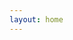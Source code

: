 ```yaml
---
layout: home
---
```


<!-- <GlslViews once="once" :ratioHeight="2.0" cases="1"/> -->

<Banner title="世间美妙的事物有很多，其中要数编程和数学。"/>
<ListItem url="https://s-yonggang.github.io/s-three/#/" text="WebRTC 共享屏幕"></ListItem>
<ListItem url="https://s-yonggang.github.io/s-three/#/webrtc-texture" text="WebRTC 视频 作为 texture、实时同步"></ListItem>
<ListItem url="https://s-yonggang.github.io/s-three/#/shader-base-1" text="fragmentShader 基础图形绘制"></ListItem>
<ListItem url="https://s-yonggang.github.io/s-three/#/shader-base-2" text="vertexShader 动画"></ListItem>
<ListItem url="https://s-yonggang.github.io/s-three/#/modelControl" text="按键控制模型移动(灯光、阴影、四元数方向控制"></ListItem>
<ListItem url="https://s-yonggang.github.io/s-three/#/modelviewer" text="材质、动画切换)"></ListItem>
<ListItem url="https://s-yonggang.github.io/s-three/#/particle" text="模型粒子化、模型粒子切换、thress.js+gsap动画"></ListItem>
<ListItem url="https://s-yonggang.github.io/s-three/#/eclipse" text="天空盒背景、光、阴影、自定义顶点shader及同步的shader阴影"></ListItem>
<ListItem url="https://s-yonggang.github.io/s-three/#/gpuPoint" text="PGU 模型粒子化渲染"></ListItem>
<ListItem url="https://s-yonggang.github.io/s-three/#/customizeShader1" text="自定义shader"></ListItem>
<ListItem url="https://s-yonggang.github.io/s-three/#/accelerate-the-drive" text="自定义shader、函数造型、noise噪声函数生成随机山脉、MeshLine飞线"></ListItem>
<ListItem url="https://s-yonggang.github.io/s-three/#/fresnel" text="菲涅尔shader效果"></ListItem>
<ListItem url="https://s-yonggang.github.io/s-three/#/offscreen-canvas" text="性能优化--使用web worker离屏渲染、深入学习ing..."></ListItem>

<ListItem url="https://s-yonggang.github.io/magic-canvas/#/demo-1" text="canvas 取模、取余"></ListItem>
<ListItem url="https://s-yonggang.github.io/magic-canvas/#/demo-2" text="canvas 矩阵平移、变换、缩放"></ListItem>
<ListItem url="https://s-yonggang.github.io/magic-canvas/#/demo-3" text="canvas 随机数"></ListItem>
<ListItem url="https://s-yonggang.github.io/magic-canvas/#/demo-4" text="canvas 自定义个性文字"></ListItem>

<!-- <card-list :data="[
  {img:'./thumbnail/three-demo1.png',title:'',link: 'https://s-yonggang.github.io/s-three/#/modelControl'},
  {img:'./thumbnail/three-demo2.png',title:'ThreeJs-demo2',link: 'https://s-yonggang.github.io/s-three/#/modelviewer'},
  {img:'./thumbnail/three-demo3.png',title:'ThreeJs-demo3',link: 'https://s-yonggang.github.io/s-three/#/particle'},
  {img:'./thumbnail/three-demo4.png',title:'ThreeJs-demo4',link: 'https://s-yonggang.github.io/s-three/#/eclipse'},
  {img:'./thumbnail/three-demo5.png',title:'ThreeJs-WebGPU Point',link: 'https://s-yonggang.github.io/s-three/#/gpuPoint'},
  {img:'./thumbnail/three-demo6.png',title:'ThreeJs-customizeShader1',link: 'https://s-yonggang.github.io/s-three/#/customizeShader1'},
  {img:'./thumbnail/three-demo.png',title:'ThreeJs-customizeShader1',link: 'https://s-yonggang.github.io/s-three/#/shader-base-1'},
  {img:'./thumbnail/three-demo.png',title:'ThreeJs-customizeShader1',link: 'https://s-yonggang.github.io/s-three/#/shader-base-2'},
  {img:'./thumbnail/canvas-demo1.png',title:'Canvas-demo1',link: 'https://s-yonggang.github.io/magic-canvas/#/demo-1'},
  {img:'./thumbnail/canvas-demo2.png',title:'Canvas-demo1',link: 'https://s-yonggang.github.io/magic-canvas/#/demo-2'},
  {img:'./thumbnail/canvas-demo3.png',title:'Canvas-demo2',link: 'https://s-yonggang.github.io/magic-canvas/#/demo-3'},
  {img:'./thumbnail/canvas-demo4.png',title:'Canvas-demo3',link: 'https://s-yonggang.github.io/magic-canvas/#/demo-4'},
]"/> -->